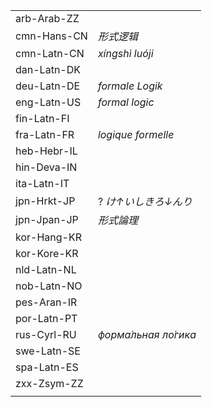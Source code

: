 | | |
|-|-|
| arb-Arab-ZZ |  |
| cmn-Hans-CN | _形式逻辑_ |
| cmn-Latn-CN | _xíngshì luóji_ |
| dan-Latn-DK |  |
| deu-Latn-DE | _formale Logik_ |
| eng-Latn-US | _formal logic_ |
| fin-Latn-FI |  |
| fra-Latn-FR | _logique formelle_ |
| heb-Hebr-IL |  |
| hin-Deva-IN |  |
| ita-Latn-IT |  |
| jpn-Hrkt-JP | ? _け↑いしきろ↓んり_ |
| jpn-Jpan-JP | _形式論理_ |
| kor-Hang-KR |  |
| kor-Kore-KR |  |
| nld-Latn-NL |  |
| nob-Latn-NO |  |
| pes-Aran-IR |  |
| por-Latn-PT |  |
| rus-Cyrl-RU | _форма́льная ло́гика_ |
| swe-Latn-SE |  |
| spa-Latn-ES |  |
| zxx-Zsym-ZZ |  |
|  |  |
